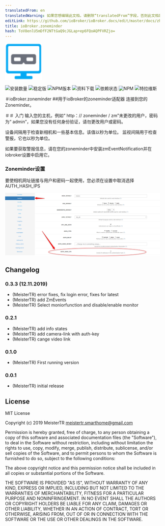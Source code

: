 ```yaml
---
translatedFrom: en
translatedWarning: 如果您想编辑此文档，请删除“translatedFrom”字段，否则此文档将再次自动翻译
editLink: https://github.com/ioBroker/ioBroker.docs/edit/master/docs/zh-cn/adapterref/iobroker.zoneminder/README.md
title: ioBroker.zoneminder
hash: ToV8enlU5mDfF2NTtGaQ9cJGLap+ep6FQoAQPFVRZjo=
---
```

![商标](../../../en/adapterref/iobroker.zoneminder/admin/zoneminder.png)

![安装数量](http://iobroker.live/badges/zoneminder-installed.svg)
![稳定版](http://iobroker.live/badges/zoneminder-stable.svg)
![NPM版本](http://img.shields.io/npm/v/iobroker.zoneminder.svg)
![资料下载](https://img.shields.io/npm/dm/iobroker.zoneminder.svg)
![依赖状态](https://img.shields.io/david/iobroker-community-adapters/iobroker.zoneminder.svg)
![NPM](https://nodei.co/npm/iobroker.zoneminder.png?downloads=true)
![特拉维斯](http://img.shields.io/travis/iobroker-community-adapters/ioBroker.zoneminder/master.svg)

＃ioBroker.zoneminder
##用于ioBroker的zoneminder适配器
连接到您的Zoneminder。

＃＃ 入门
输入您的主机，例如“ http：// zoneminder / zm”未更改的用户，密码为“ admin”，如果您没有任何身份验证，请勿更改用户或密码。

设备间隔用于检查新相机和一些基本信息。该值以秒为单位。
监视间隔用于检查警报，它也以秒为单位。

如果要获取警报信息，请在您的zoneminder中安装zmEventNotification并在iobroker设置中启用它。

### Zoneminder设置
要使相机网址链接与用户和密码一起使用，您必须在设置中取消选择AUTH_HASH_IPS

![商标](../../../en/adapterref/iobroker.zoneminder/admin/auth_hash_ips.png)

## Changelog
### 0.3.3 (12.11.2019)
* (MeisterTR) error fixes, fix login error, fixes for latest
* (MeisterTR) add ZmEvents
* (MeisterTR) Select moniorfunction and disable/enable monitor
### 0.2.1
* (MeisterTR) add info states
* (MeisterTR) add camera-link with auth-key
* (MeisterTR) cange video link
### 0.1.0
* (MeisterTR) First running version
### 0.0.1
* (MeisterTR) initial release

## License
MIT License

Copyright (c) 2019 MeisterTR <meistertr.smarthome@gmail.com>

Permission is hereby granted, free of charge, to any person obtaining a copy
of this software and associated documentation files (the "Software"), to deal
in the Software without restriction, including without limitation the rights
to use, copy, modify, merge, publish, distribute, sublicense, and/or sell
copies of the Software, and to permit persons to whom the Software is
furnished to do so, subject to the following conditions:

The above copyright notice and this permission notice shall be included in all
copies or substantial portions of the Software.

THE SOFTWARE IS PROVIDED "AS IS", WITHOUT WARRANTY OF ANY KIND, EXPRESS OR
IMPLIED, INCLUDING BUT NOT LIMITED TO THE WARRANTIES OF MERCHANTABILITY,
FITNESS FOR A PARTICULAR PURPOSE AND NONINFRINGEMENT. IN NO EVENT SHALL THE
AUTHORS OR COPYRIGHT HOLDERS BE LIABLE FOR ANY CLAIM, DAMAGES OR OTHER
LIABILITY, WHETHER IN AN ACTION OF CONTRACT, TORT OR OTHERWISE, ARISING FROM,
OUT OF OR IN CONNECTION WITH THE SOFTWARE OR THE USE OR OTHER DEALINGS IN THE
SOFTWARE.